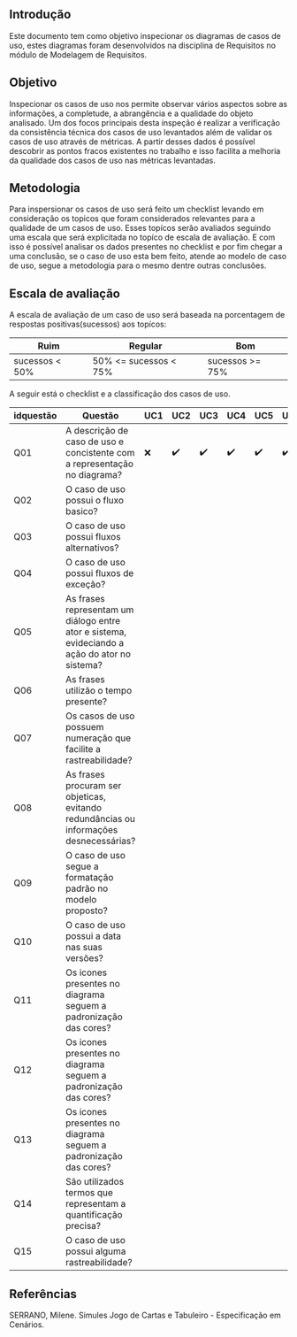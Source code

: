 ## Introdução

Este documento tem como objetivo inspecionar os diagramas de casos de uso, estes diagramas foram desenvolvidos na disciplina de Requisitos no módulo de Modelagem de Requisitos.

## Objetivo

Inspecionar os casos de uso nos permite observar vários aspectos sobre as informações, a completude, a abrangência e a qualidade do objeto analisado. Um dos focos principais desta inspeção é realizar a verificação da consistência técnica dos casos de uso levantados além de validar os casos de uso através de métricas. A partir desses dados é possível descobrir as pontos fracos existentes no trabalho e isso facilita a melhoria da qualidade dos casos de uso nas métricas levantadas.

## Metodologia

Para inspersionar os casos de uso será feito um checklist levando em consideração os topicos que foram considerados relevantes para a qualidade de um casos de uso. Esses topícos serão avaliados seguindo uma escala que será explicitada no topíco de escala de avaliação. E com isso é possível analisar os dados presentes no checklist e por fim chegar a uma conclusão, se o caso de uso esta bem feito, atende ao modelo de caso de uso, segue a metodologia para o mesmo dentre outras conclusões.

## Escala de avaliação

A escala de avaliação de um caso de uso será baseada na porcentagem de respostas positivas(sucessos) aos topícos:

|Ruim|Regular|Bom|
|--|--|--|
|sucessos < 50%| 50% <= sucessos < 75%| sucessos >= 75%|

A seguir está o checklist e a classificação dos casos de uso.

|idquestão|Questão|UC1|UC2|UC3|UC4|UC5|UC6|UC7|UC8|UC9|UC10|UC11|UC11|UC12|UC13|UC14|UC15|UC16|UC17|UC18|UC19|UC20|UC21|UC22|UC23|UC24|
----|----------------------|--|--|--|--|--|--|--|--|--|--|--|--|--|--|--|--|--|--|--|--|--|--|--|--|--|
|Q01| A descrição de caso de uso e concistente com a representação no diagrama?| :x: | :heavy_check_mark: |:heavy_check_mark: | :heavy_check_mark: | :heavy_check_mark: | :heavy_check_mark: | :heavy_check_mark: | | :heavy_check_mark: |
|Q02| O caso de uso possui o fluxo basico?|
|Q03| O caso de uso possui fluxos alternativos?|
|Q04| O caso de uso possui fluxos de exceção?|
|Q05|As frases representam um diálogo entre ator e sistema, evideciando a ação do ator no sistema?|
|Q06|As frases utilizão o tempo presente?|
|Q07|Os casos de uso possuem numeração que facilite a rastreabilidade?|
|Q08|As frases procuram ser objeticas, evitando redundâncias ou informações desnecessárias?|
|Q09|O caso de uso segue a formatação padrão no modelo proposto?|
|Q10|O caso de uso possui a data nas suas versões?|
|Q11|Os icones presentes no diagrama seguem a padronização das cores?|
|Q12|Os icones presentes no diagrama seguem a padronização das cores?|
|Q13|Os icones presentes no diagrama seguem a padronização das cores?|
|Q14|São utilizados termos que representam a quantificação precisa?|
|Q15|O caso de uso possui alguma rastreabilidade?|

## Referências

SERRANO, Milene. Simules Jogo de Cartas e Tabuleiro - Especificação em Cenários.
